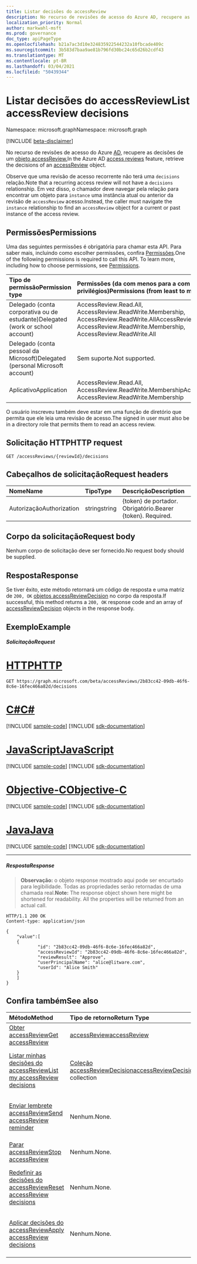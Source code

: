 ```yaml
---
title: Listar decisões do accessReview
description: No recurso de revisões de acesso do Azure AD, recupere as decisões de um objeto accessReview.
localization_priority: Normal
author: markwahl-msft
ms.prod: governance
doc_type: apiPageType
ms.openlocfilehash: b21a7ac3d10e324835922544232a10fbcade409c
ms.sourcegitcommit: 3b583d7baa9ae81b796fd30bc24c65d26b2cdf43
ms.translationtype: MT
ms.contentlocale: pt-BR
ms.lasthandoff: 03/04/2021
ms.locfileid: "50439344"
---
```

# <a name="list-accessreview-decisions"></a><span data-ttu-id="51f0c-103">Listar decisões do accessReview</span><span class="sxs-lookup"><span data-stu-id="51f0c-103">List accessReview decisions</span></span>

<span data-ttu-id="51f0c-104">Namespace: microsoft.graph</span><span class="sxs-lookup"><span data-stu-id="51f0c-104">Namespace: microsoft.graph</span></span>

[!INCLUDE [beta-disclaimer](../../includes/beta-disclaimer.md)]

<span data-ttu-id="51f0c-105">No recurso de revisões de acesso do Azure [AD,](../resources/accessreviews-root.md) recupere as decisões de um [objeto accessReview.](../resources/accessreview.md)</span><span class="sxs-lookup"><span data-stu-id="51f0c-105">In the Azure AD [access reviews](../resources/accessreviews-root.md) feature, retrieve the decisions of an [accessReview](../resources/accessreview.md) object.</span></span>

<span data-ttu-id="51f0c-106">Observe que uma revisão de acesso recorrente não terá uma `decisions` relação.</span><span class="sxs-lookup"><span data-stu-id="51f0c-106">Note that a recurring access review will not have a `decisions` relationship.</span></span>  <span data-ttu-id="51f0c-107">Em vez disso, o chamador deve navegar pela relação para encontrar um objeto para `instance` uma instância atual ou anterior da revisão de `accessReview` acesso.</span><span class="sxs-lookup"><span data-stu-id="51f0c-107">Instead, the caller must navigate the `instance` relationship to find an `accessReview` object for a current or past instance of the access review.</span></span>

## <a name="permissions"></a><span data-ttu-id="51f0c-108">Permissões</span><span class="sxs-lookup"><span data-stu-id="51f0c-108">Permissions</span></span>
<span data-ttu-id="51f0c-p102">Uma das seguintes permissões é obrigatória para chamar esta API. Para saber mais, incluindo como escolher permissões, confira [Permissões](/graph/permissions-reference).</span><span class="sxs-lookup"><span data-stu-id="51f0c-p102">One of the following permissions is required to call this API. To learn more, including how to choose permissions, see [Permissions](/graph/permissions-reference).</span></span>

|<span data-ttu-id="51f0c-111">Tipo de permissão</span><span class="sxs-lookup"><span data-stu-id="51f0c-111">Permission type</span></span>                        | <span data-ttu-id="51f0c-112">Permissões (da com menos para a com mais privilégios)</span><span class="sxs-lookup"><span data-stu-id="51f0c-112">Permissions (from least to most privileged)</span></span>              |
|:--------------------------------------|:---------------------------------------------------------|
|<span data-ttu-id="51f0c-113">Delegado (conta corporativa ou de estudante)</span><span class="sxs-lookup"><span data-stu-id="51f0c-113">Delegated (work or school account)</span></span>     | <span data-ttu-id="51f0c-114">AccessReview.Read.All, AccessReview.ReadWrite.Membership, AccessReview.ReadWrite.All</span><span class="sxs-lookup"><span data-stu-id="51f0c-114">AccessReview.Read.All, AccessReview.ReadWrite.Membership, AccessReview.ReadWrite.All</span></span>  |
|<span data-ttu-id="51f0c-115">Delegado (conta pessoal da Microsoft)</span><span class="sxs-lookup"><span data-stu-id="51f0c-115">Delegated (personal Microsoft account)</span></span> | <span data-ttu-id="51f0c-116">Sem suporte.</span><span class="sxs-lookup"><span data-stu-id="51f0c-116">Not supported.</span></span> |
|<span data-ttu-id="51f0c-117">Aplicativo</span><span class="sxs-lookup"><span data-stu-id="51f0c-117">Application</span></span>                            | <span data-ttu-id="51f0c-118">AccessReview.Read.All, AccessReview.ReadWrite.Membership</span><span class="sxs-lookup"><span data-stu-id="51f0c-118">AccessReview.Read.All, AccessReview.ReadWrite.Membership</span></span> |

 <span data-ttu-id="51f0c-119">O usuário inscreveu também deve estar em uma função de diretório que permita que ele leia uma revisão de acesso.</span><span class="sxs-lookup"><span data-stu-id="51f0c-119">The signed in user must also be in a directory role that permits them to read an access review.</span></span>

## <a name="http-request"></a><span data-ttu-id="51f0c-120">Solicitação HTTP</span><span class="sxs-lookup"><span data-stu-id="51f0c-120">HTTP request</span></span>
<!-- { "blockType": "ignored" } -->
```http
GET /accessReviews/{reviewId}/decisions
```
## <a name="request-headers"></a><span data-ttu-id="51f0c-121">Cabeçalhos de solicitação</span><span class="sxs-lookup"><span data-stu-id="51f0c-121">Request headers</span></span>
| <span data-ttu-id="51f0c-122">Nome</span><span class="sxs-lookup"><span data-stu-id="51f0c-122">Name</span></span>         | <span data-ttu-id="51f0c-123">Tipo</span><span class="sxs-lookup"><span data-stu-id="51f0c-123">Type</span></span>        | <span data-ttu-id="51f0c-124">Descrição</span><span class="sxs-lookup"><span data-stu-id="51f0c-124">Description</span></span> |
|:-------------|:------------|:------------|
| <span data-ttu-id="51f0c-125">Autorização</span><span class="sxs-lookup"><span data-stu-id="51f0c-125">Authorization</span></span> | <span data-ttu-id="51f0c-126">string</span><span class="sxs-lookup"><span data-stu-id="51f0c-126">string</span></span> | <span data-ttu-id="51f0c-p103">\{token\} de portador. Obrigatório.</span><span class="sxs-lookup"><span data-stu-id="51f0c-p103">Bearer \{token\}. Required.</span></span> |

## <a name="request-body"></a><span data-ttu-id="51f0c-129">Corpo da solicitação</span><span class="sxs-lookup"><span data-stu-id="51f0c-129">Request body</span></span>
<span data-ttu-id="51f0c-130">Nenhum corpo de solicitação deve ser fornecido.</span><span class="sxs-lookup"><span data-stu-id="51f0c-130">No request body should be supplied.</span></span>

## <a name="response"></a><span data-ttu-id="51f0c-131">Resposta</span><span class="sxs-lookup"><span data-stu-id="51f0c-131">Response</span></span>
<span data-ttu-id="51f0c-132">Se tiver êxito, este método retornará um código de resposta e uma matriz de `200, OK` [objetos accessReviewDecision](../resources/accessreviewdecision.md) no corpo da resposta.</span><span class="sxs-lookup"><span data-stu-id="51f0c-132">If successful, this method returns a `200, OK` response code and an array of [accessReviewDecision](../resources/accessreviewdecision.md) objects in the response body.</span></span>

## <a name="example"></a><span data-ttu-id="51f0c-133">Exemplo</span><span class="sxs-lookup"><span data-stu-id="51f0c-133">Example</span></span>
##### <a name="request"></a><span data-ttu-id="51f0c-134">Solicitação</span><span class="sxs-lookup"><span data-stu-id="51f0c-134">Request</span></span>


# <a name="http"></a>[<span data-ttu-id="51f0c-135">HTTP</span><span class="sxs-lookup"><span data-stu-id="51f0c-135">HTTP</span></span>](#tab/http)
<!-- {
  "blockType": "request",
  "name": "get_accessReview_decisions"
}-->
```msgraph-interactive
GET https://graph.microsoft.com/beta/accessReviews/2b83cc42-09db-46f6-8c6e-16fec466a82d/decisions
```
# <a name="c"></a>[<span data-ttu-id="51f0c-136">C#</span><span class="sxs-lookup"><span data-stu-id="51f0c-136">C#</span></span>](#tab/csharp)
[!INCLUDE [sample-code](../includes/snippets/csharp/get-accessreview-decisions-csharp-snippets.md)]
[!INCLUDE [sdk-documentation](../includes/snippets/snippets-sdk-documentation-link.md)]

# <a name="javascript"></a>[<span data-ttu-id="51f0c-137">JavaScript</span><span class="sxs-lookup"><span data-stu-id="51f0c-137">JavaScript</span></span>](#tab/javascript)
[!INCLUDE [sample-code](../includes/snippets/javascript/get-accessreview-decisions-javascript-snippets.md)]
[!INCLUDE [sdk-documentation](../includes/snippets/snippets-sdk-documentation-link.md)]

# <a name="objective-c"></a>[<span data-ttu-id="51f0c-138">Objective-C</span><span class="sxs-lookup"><span data-stu-id="51f0c-138">Objective-C</span></span>](#tab/objc)
[!INCLUDE [sample-code](../includes/snippets/objc/get-accessreview-decisions-objc-snippets.md)]
[!INCLUDE [sdk-documentation](../includes/snippets/snippets-sdk-documentation-link.md)]

# <a name="java"></a>[<span data-ttu-id="51f0c-139">Java</span><span class="sxs-lookup"><span data-stu-id="51f0c-139">Java</span></span>](#tab/java)
[!INCLUDE [sample-code](../includes/snippets/java/get-accessreview-decisions-java-snippets.md)]
[!INCLUDE [sdk-documentation](../includes/snippets/snippets-sdk-documentation-link.md)]

---


##### <a name="response"></a><span data-ttu-id="51f0c-140">Resposta</span><span class="sxs-lookup"><span data-stu-id="51f0c-140">Response</span></span>
><span data-ttu-id="51f0c-p104">**Observação:** o objeto response mostrado aqui pode ser encurtado para legibilidade. Todas as propriedades serão retornadas de uma chamada real.</span><span class="sxs-lookup"><span data-stu-id="51f0c-p104">**Note:** The response object shown here might be shortened for readability. All the properties will be returned from an actual call.</span></span>
<!-- {
  "blockType": "response",
  "truncated": true,
  "@odata.type": "microsoft.graph.accessReviewDecision",
  "isCollection": "true"
} -->
```http
HTTP/1.1 200 OK
Content-type: application/json

{
    "value":[
    {
            "id": "2b83cc42-09db-46f6-8c6e-16fec466a82d",
            "accessReviewId": "2b83cc42-09db-46f6-8c6e-16fec466a82d",
            "reviewResult": "Approve",
            "userPrincipalName": "alice@litware.com",
            "userId": "Alice Smith"
    }
    ]
}
```

## <a name="see-also"></a><span data-ttu-id="51f0c-143">Confira também</span><span class="sxs-lookup"><span data-stu-id="51f0c-143">See also</span></span>

| <span data-ttu-id="51f0c-144">Método</span><span class="sxs-lookup"><span data-stu-id="51f0c-144">Method</span></span>           | <span data-ttu-id="51f0c-145">Tipo de retorno</span><span class="sxs-lookup"><span data-stu-id="51f0c-145">Return Type</span></span>    |<span data-ttu-id="51f0c-146">Descrição</span><span class="sxs-lookup"><span data-stu-id="51f0c-146">Description</span></span>|
|:---------------|:--------|:----------|
|[<span data-ttu-id="51f0c-147">Obter accessReview</span><span class="sxs-lookup"><span data-stu-id="51f0c-147">Get accessReview</span></span>](accessreview-get.md) |  [<span data-ttu-id="51f0c-148">accessReview</span><span class="sxs-lookup"><span data-stu-id="51f0c-148">accessReview</span></span>](../resources/accessreview.md) |  <span data-ttu-id="51f0c-149">Recupere uma revisão de acesso.</span><span class="sxs-lookup"><span data-stu-id="51f0c-149">Retrieve an access review.</span></span> |
|[<span data-ttu-id="51f0c-150">Listar minhas decisões do accessReview</span><span class="sxs-lookup"><span data-stu-id="51f0c-150">List my accessReview decisions</span></span>](accessreview-listmydecisions.md) |        <span data-ttu-id="51f0c-151">[Coleção accessReviewDecision](../resources/accessreviewdecision.md)</span><span class="sxs-lookup"><span data-stu-id="51f0c-151">[accessReviewDecision](../resources/accessreviewdecision.md) collection</span></span>|    <span data-ttu-id="51f0c-152">Como revisor, receba minhas decisões de um accessReview.</span><span class="sxs-lookup"><span data-stu-id="51f0c-152">As a reviewer, get my decisions of an accessReview.</span></span>|
|[<span data-ttu-id="51f0c-153">Enviar lembrete accessReview</span><span class="sxs-lookup"><span data-stu-id="51f0c-153">Send accessReview reminder</span></span>](accessreview-sendreminder.md) |       <span data-ttu-id="51f0c-154">Nenhum.</span><span class="sxs-lookup"><span data-stu-id="51f0c-154">None.</span></span>   |   <span data-ttu-id="51f0c-155">Envie um lembrete aos revisores de um accessReview.</span><span class="sxs-lookup"><span data-stu-id="51f0c-155">Send a reminder to the reviewers of an accessReview.</span></span> |
|[<span data-ttu-id="51f0c-156">Parar accessReview</span><span class="sxs-lookup"><span data-stu-id="51f0c-156">Stop accessReview</span></span>](accessreview-stop.md) |        <span data-ttu-id="51f0c-157">Nenhum.</span><span class="sxs-lookup"><span data-stu-id="51f0c-157">None.</span></span>   |   <span data-ttu-id="51f0c-158">Pare um accessReview.</span><span class="sxs-lookup"><span data-stu-id="51f0c-158">Stop an accessReview.</span></span> |
|[<span data-ttu-id="51f0c-159">Redefinir as decisões do accessReview</span><span class="sxs-lookup"><span data-stu-id="51f0c-159">Reset accessReview decisions</span></span>](accessreview-reset.md) |        <span data-ttu-id="51f0c-160">Nenhum.</span><span class="sxs-lookup"><span data-stu-id="51f0c-160">None.</span></span>   |   <span data-ttu-id="51f0c-161">Redefinir as decisões em um accessReview em andamento.</span><span class="sxs-lookup"><span data-stu-id="51f0c-161">Reset the decisions in an in-progress accessReview.</span></span>|
|[<span data-ttu-id="51f0c-162">Aplicar decisões do accessReview</span><span class="sxs-lookup"><span data-stu-id="51f0c-162">Apply accessReview decisions</span></span>](accessreview-apply.md) |        <span data-ttu-id="51f0c-163">Nenhum.</span><span class="sxs-lookup"><span data-stu-id="51f0c-163">None.</span></span>   |   <span data-ttu-id="51f0c-164">Aplicar as decisões de um accessReview concluído.</span><span class="sxs-lookup"><span data-stu-id="51f0c-164">Apply the decisions from a completed accessReview.</span></span>|


<!--
{
  "type": "#page.annotation",
  "description": "Get accessReview decisions",
  "keywords": "",
  "section": "documentation",
  "tocPath": "",
  "suppressions": [
  ]
}
-->


